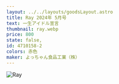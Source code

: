 ```yaml
---
layout: ../../layouts/goodsLayout.astro
title: Ray 2024年 5月号
text: 一生アイドル宣言
thumbnail: ray.webp
price: 800
state: false,
id: 4710158-2
colors: 赤色
maker: よっちゃん食品工業（株）
---
```


![Ray](/04_ecsite/images/ray.webp)
